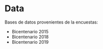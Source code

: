 # Data

Bases de datos provenientes de la encuestas:

* Bicentenario 2015
* Bicentenario 2018
* Bicentenario 2019
